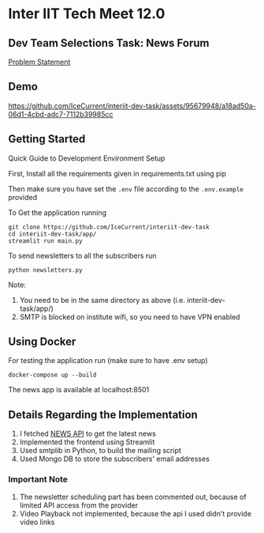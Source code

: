 # Inter IIT Tech Meet 12.0

## Dev Team Selections Task: News Forum
[Problem Statement](https://docs.google.com/document/d/1n-UjATXVZLlBz4W7XAegPLwy9AGp9qjUZOLbLKha4aI/edit#heading=h.xt6cejjip8lm)

## Demo
https://github.com/IceCurrent/interiit-dev-task/assets/95679948/a18ad50a-06d1-4cbd-adc7-7112b39985cc

## Getting Started
Quick Guide to Development Environment Setup

First, Install all the requirements given in requirements.txt using pip

Then make sure you have set the `.env` file according to the `.env.example` provided

To Get the application running

```
git clone https://github.com/IceCurrent/interiit-dev-task
cd interiit-dev-task/app/
streamlit run main.py
```

To send newsletters to all the subscribers run
```
python newsletters.py
```
Note: 
1. You need to be in the same directory as above (i.e. interiit-dev-task/app/)
2. SMTP is blocked on institute wifi, so you need to have VPN enabled

## Using Docker
For testing the application run (make sure to have .env setup)
```
docker-compose up --build
```
The news app is available at localhost:8501

## Details Regarding the Implementation
1. I fetched [NEWS API](https://newsapi.org/) to get the latest news
2. Implemented the frontend using Streamlit
3. Used smtplib in Python, to build the mailing script
4. Used Mongo DB to store the subscribers' email addresses

### Important Note
1. The newsletter scheduling part has been commented out, because of limited API access from the provider
2. Video Playback not implemented, because the api I used didn't provide video links



